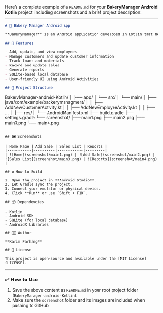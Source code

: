 Here’s a complete example of a `README.md` for your **BakeryManager Android Kotlin** project, including screenshots and a brief project description:

---

```markdown
# 🍞 Bakery Manager Android App

**BakeryManager** is an Android application developed in Kotlin that helps bakery businesses manage their materials, employees, sales, loans, and customers. The app offers an intuitive interface and local storage to manage the daily operations of a bakery efficiently.

## 📱 Features

- Add, update, and view employees
- Manage customers and update customer information
- Track loans and materials
- Record and update sales
- Generate reports
- SQLite-based local database
- User-friendly UI using Android Activities

## 🧱 Project Structure

```

BakeryManager-android-Kotlin/
│
├── app/
│   └── src/
│       └── main/
│           ├── java/com/example/backerymanagment/
│           │   ├── AddNewCustomerActivity.kt
│           │   ├── AddNewEmployeeActivity.kt
│           │   ├── ...
│           ├── res/
│           └── AndroidManifest.xml
├── build.gradle
├── settings.gradle
└── screenshot/
├── main1.png
├── main2.png
├── main3.png
└── main4.png

```

## 🖼️ Screenshots

| Home Page | Add Sale | Sales List | Reports |
|-----------|----------|------------|---------|
| ![Home](screenshot/main1.png) | ![Add Sale](screenshot/main2.png) | ![Sales List](screenshot/main3.png) | ![Reports](screenshot/main4.png) |

## ⚙️ How to Build

1. Open the project in **Android Studio**.
2. Let Gradle sync the project.
3. Connect your emulator or physical device.
4. Click **Run** or use `Shift + F10`.

## 📦 Dependencies

- Kotlin
- Android SDK
- SQLite (for local database)
- AndroidX Libraries

## 👨‍💻 Author

**Karim Farhang**

## 📝 License

This project is open-source and available under the [MIT License](LICENSE).
```

---

### ✅ How to Use

1. Save the above content as `README.md` in your root project folder (`BakeryManager-android-Kotlin`).
2. Make sure the `screenshot` folder and its images are included when pushing to GitHub.

